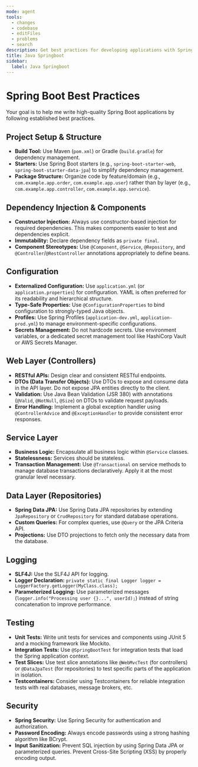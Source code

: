 ```yaml
---
mode: agent
tools:
  - changes
  - codebase
  - editFiles
  - problems
  - search
description: Get best practices for developing applications with Spring Boot.
title: Java Springboot
sidebar:
  label: Java Springboot
---
```


# Spring Boot Best Practices

Your goal is to help me write high-quality Spring Boot applications by following established best practices.

## Project Setup & Structure

- **Build Tool:** Use Maven (`pom.xml`) or Gradle (`build.gradle`) for dependency management.
- **Starters:** Use Spring Boot starters (e.g., `spring-boot-starter-web`, `spring-boot-starter-data-jpa`) to simplify dependency management.
- **Package Structure:** Organize code by feature/domain (e.g., `com.example.app.order`, `com.example.app.user`) rather than by layer (e.g., `com.example.app.controller`, `com.example.app.service`).

## Dependency Injection & Components

- **Constructor Injection:** Always use constructor-based injection for required dependencies. This makes components easier to test and dependencies explicit.
- **Immutability:** Declare dependency fields as `private final`.
- **Component Stereotypes:** Use `@Component`, `@Service`, `@Repository`, and `@Controller`/`@RestController` annotations appropriately to define beans.

## Configuration

- **Externalized Configuration:** Use `application.yml` (or `application.properties`) for configuration. YAML is often preferred for its readability and hierarchical structure.
- **Type-Safe Properties:** Use `@ConfigurationProperties` to bind configuration to strongly-typed Java objects.
- **Profiles:** Use Spring Profiles (`application-dev.yml`, `application-prod.yml`) to manage environment-specific configurations.
- **Secrets Management:** Do not hardcode secrets. Use environment variables, or a dedicated secret management tool like HashiCorp Vault or AWS Secrets Manager.

## Web Layer (Controllers)

- **RESTful APIs:** Design clear and consistent RESTful endpoints.
- **DTOs (Data Transfer Objects):** Use DTOs to expose and consume data in the API layer. Do not expose JPA entities directly to the client.
- **Validation:** Use Java Bean Validation (JSR 380) with annotations (`@Valid`, `@NotNull`, `@Size`) on DTOs to validate request payloads.
- **Error Handling:** Implement a global exception handler using `@ControllerAdvice` and `@ExceptionHandler` to provide consistent error responses.

## Service Layer

- **Business Logic:** Encapsulate all business logic within `@Service` classes.
- **Statelessness:** Services should be stateless.
- **Transaction Management:** Use `@Transactional` on service methods to manage database transactions declaratively. Apply it at the most granular level necessary.

## Data Layer (Repositories)

- **Spring Data JPA:** Use Spring Data JPA repositories by extending `JpaRepository` or `CrudRepository` for standard database operations.
- **Custom Queries:** For complex queries, use `@Query` or the JPA Criteria API.
- **Projections:** Use DTO projections to fetch only the necessary data from the database.

## Logging

- **SLF4J:** Use the SLF4J API for logging.
- **Logger Declaration:** `private static final Logger logger = LoggerFactory.getLogger(MyClass.class);`
- **Parameterized Logging:** Use parameterized messages (`logger.info("Processing user {}...", userId);`) instead of string concatenation to improve performance.

## Testing

- **Unit Tests:** Write unit tests for services and components using JUnit 5 and a mocking framework like Mockito.
- **Integration Tests:** Use `@SpringBootTest` for integration tests that load the Spring application context.
- **Test Slices:** Use test slice annotations like `@WebMvcTest` (for controllers) or `@DataJpaTest` (for repositories) to test specific parts of the application in isolation.
- **Testcontainers:** Consider using Testcontainers for reliable integration tests with real databases, message brokers, etc.

## Security

- **Spring Security:** Use Spring Security for authentication and authorization.
- **Password Encoding:** Always encode passwords using a strong hashing algorithm like BCrypt.
- **Input Sanitization:** Prevent SQL injection by using Spring Data JPA or parameterized queries. Prevent Cross-Site Scripting (XSS) by properly encoding output.
